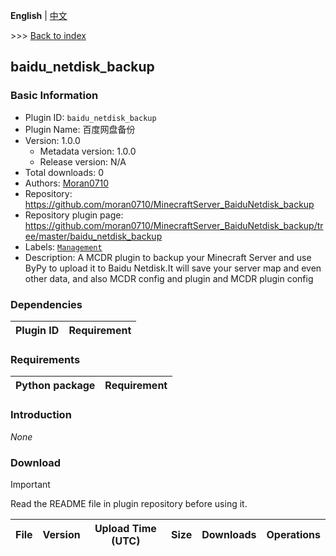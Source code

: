 **English** | [中文](readme-zh_cn.md)

\>\>\> [Back to index](/readme.md)

## baidu_netdisk_backup

### Basic Information

- Plugin ID: `baidu_netdisk_backup`
- Plugin Name: 百度网盘备份
- Version: 1.0.0
  - Metadata version: 1.0.0
  - Release version: N/A
- Total downloads: 0
- Authors: [Moran0710](https://github.com/moran0710)
- Repository: https://github.com/moran0710/MinecraftServer_BaiduNetdisk_backup
- Repository plugin page: https://github.com/moran0710/MinecraftServer_BaiduNetdisk_backup/tree/master/baidu_netdisk_backup
- Labels: [`Management`](/labels/management/readme.md)
- Description: A MCDR plugin to backup your Minecraft Server and use ByPy to upload it to Baidu Netdisk.It will save your server map and even other data, and also MCDR config and plugin and MCDR plugin config

### Dependencies

| Plugin ID | Requirement |
| --- | --- |

### Requirements

| Python package | Requirement |
| --- | --- |

### Introduction

*None*

### Download

> [!IMPORTANT]
> Read the README file in plugin repository before using it.

| File | Version | Upload Time (UTC) | Size | Downloads | Operations |
| --- | --- | --- | --- | --- | --- |

